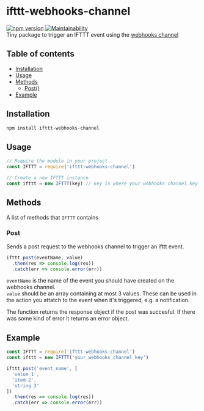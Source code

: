 # ifttt-webhooks-channel
[![npm version](https://badge.fury.io/js/ifttt-webhooks-channel.svg)](https://badge.fury.io/js/ifttt-webhooks-channel)
[![Maintainability](https://api.codeclimate.com/v1/badges/fa4a732362265adfd7c5/maintainability)](https://codeclimate.com/github/jeroentvb/IFTTT-webhooks-channel/maintainability)  
Tiny package to trigger an IFTTT event using the [webhooks channel](https://ifttt.com/maker_webhooks)

## Table of contents
* [Installation](#installation)
* [Usage](#usage)
* [Methods](#methods)
  * [Post()](#post)
* [Example](#example)

## Installation
```sh
npm install ifttt-webhooks-channel
```

## Usage
```js
// Require the module in your project
const IFTTT = require('ifttt-webhooks-channel')

// Create a new IFTTT instance
const ifttt = new IFTTT(key) // key is where your webhooks channel key goes
```

## Methods
A list of methods that `IFTTT` contains

### Post
Sends a post request to the webhooks channel to trigger an ifttt event.
```js
ifttt.post(eventName, value)
  .then(res => console.log(res))
  .catch(err => console.error(err))
```

`eventName` is the name of the event you should have created on the webhooks channel.  
`value` should be an array containing at most 3 values. These can be used in the action you attatch to the event when it's triggered, e.g. a notification.

The function returns the response object if the post was succesful. If there was some kind of error it returns an error object.

## Example
```js
const IFTTT = require('ifttt-webhooks-channel')
const ifttt = new IFTTT('your_webhooks_channel_key')

ifttt.post('event_name', [
  'value 1',
  'item 2',
  'string 3'
])
  .then(res => console.log(res))
  .catch(err => console.error(err))
```
